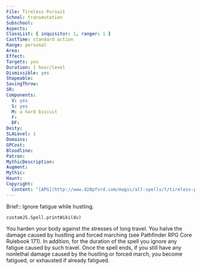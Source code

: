 ```yaml
---
File: Tireless Pursuit
School: transmutation
Subschool: 
Aspects: 
ClassList: { inquisitor: 1, ranger: 1 }
CastTime: standard action
Range: personal
Area: 
Effect: 
Targets: you
Duration: 1 hour/level
Dismissible: yes
Shapeable: 
SavingThrow: 
SR: 
Components:
  V: yes
  S: yes
  M: a hard biscuit
  F: 
  DF: 
Deity: 
SLALevel: 1
Domains: 
GPCost: 
Bloodline: 
Patron: 
MythicDescription: 
Augment: 
Mythic: 
Haunt: 
Copyright:
  Content: "[APG](http://www.d20pfsrd.com/magic/all-spells/t/tireless-pursuit)"
---
```

Brief:: Ignore fatigue while hustling.

```dataviewjs
customJS.Spell.printWiki(dv)
```

You harden your body against the stresses of long travel. You halve the damage caused by hustling and forced marching (see Pathfinder RPG Core Rulebook 171). In addition, for the duration of the spell you ignore any fatigue caused by such travel. Once the spell ends, if you still have any nonlethal damage caused by the hustling or forced march, you become fatigued, or exhausted if already fatigued.
